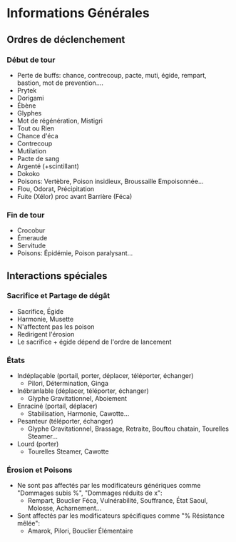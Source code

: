 # Informations Générales

## Ordres de déclenchement

### Début de tour

- Perte de buffs: chance, contrecoup, pacte, muti, égide, rempart, bastion, mot de prevention....
- Prytek
- Dorigami
- Ébène
- Glyphes
- Mot de régénération, Mistigri
- Tout ou Rien
- Chance d'éca
- Contrecoup
- Mutilation
- Pacte de sang
- Argenté (+scintillant)
- Dokoko
- Poisons: Vertèbre, Poison insidieux, Broussaille Empoisonnée...
- Flou, Odorat, Précipitation
- Fuite (Xélor) proc avant Barrière (Féca)

### Fin de tour

- Crocobur
- Émeraude
- Servitude
- Poisons: Épidémie, Poison paralysant...

## Interactions spéciales

### Sacrifice et Partage de dégât

- Sacrifice, Égide
- Harmonie, Musette
- N'affectent pas les poison
- Redirigent l'érosion
- Le sacrifice + égide dépend de l'ordre de lancement

### États

- Indéplaçable (portail, porter, déplacer, téléporter, échanger)
    - Pilori, Détermination, Ginga
- Inébranlable (déplacer, téléporter, échanger)
    -  Glyphe Gravitationnel, Aboiement
- Enraciné (portail, déplacer)
    - Stabilisation, Harmonie, Cawotte...
- Pesanteur (téléporter, échanger)
    - Glyphe Gravitationnel, Brassage, Retraite, Bouftou chatain, Tourelles Steamer...
- Lourd (porter)
    - Tourelles Steamer, Cawotte 

### Érosion et Poisons

- Ne sont pas affectés par les modificateurs génériques comme "Dommages subis %", "Dommages réduits de x":
    - Rempart, Bouclier Féca, Vulnérabilité, Souffrance, État Saoul, Molosse, Acharnement...
- Sont affectés par les modificateurs spécifiques comme "% Résistance mêlée":
    - Amarok, Pilori, Bouclier Élémentaire
